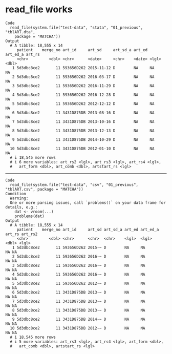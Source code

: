 # read_file works

    Code
      read_file(system.file("test-data", "stata", "01_previous", "tblART.dta",
        package = "MATCHA"))
    Output
      # A tibble: 18,555 x 14
         patient    merge_no art_id     art_sd     art_sd_a art_ed art_ed_a art_rs
         <chr>         <dbl> <chr>      <date>     <chr>    <date> <lgl>     <dbl>
       1 5d3dbc8ce2       11 593656D262 2015-11-12 D        NA     NA           NA
       2 5d3dbc8ce2       11 593656D262 2016-03-17 D        NA     NA           NA
       3 5d3dbc8ce2       11 593656D262 2016-11-29 D        NA     NA           NA
       4 5d3dbc8ce2       11 593656D262 2016-12-28 D        NA     NA           NA
       5 5d3dbc8ce2       11 593656D262 2012-12-12 D        NA     NA           NA
       6 5d3dbc8ce2       11 3431D875DB 2013-08-16 D        NA     NA           NA
       7 5d3dbc8ce2       11 3431D875DB 2013-10-16 D        NA     NA           NA
       8 5d3dbc8ce2       11 3431D875DB 2013-12-13 D        NA     NA           NA
       9 5d3dbc8ce2       11 3431D875DB 2014-10-29 D        NA     NA           NA
      10 5d3dbc8ce2       11 3431D875DB 2012-01-10 D        NA     NA           NA
      # i 18,545 more rows
      # i 6 more variables: art_rs2 <lgl>, art_rs3 <lgl>, art_rs4 <lgl>,
      #   art_form <dbl>, art_comb <dbl>, artstart_rs <lgl>

---

    Code
      read_file(system.file("test-data", "csv", "01_previous", "tblART.csv", package = "MATCHA"))
    Condition
      Warning:
      One or more parsing issues, call `problems()` on your data frame for details, e.g.:
        dat <- vroom(...)
        problems(dat)
    Output
      # A tibble: 18,555 x 14
         patient    merge_no art_id     art_sd art_sd_a art_ed art_ed_a art_rs art_rs2
         <chr>         <dbl> <chr>      <chr>  <chr>    <lgl>  <lgl>     <dbl> <lgl>  
       1 5d3dbc8ce2       11 593656D262 2015-~ D        NA     NA           NA NA     
       2 5d3dbc8ce2       11 593656D262 2016-~ D        NA     NA           NA NA     
       3 5d3dbc8ce2       11 593656D262 2016-~ D        NA     NA           NA NA     
       4 5d3dbc8ce2       11 593656D262 2016-~ D        NA     NA           NA NA     
       5 5d3dbc8ce2       11 593656D262 2012-~ D        NA     NA           NA NA     
       6 5d3dbc8ce2       11 3431D875DB 2013-~ D        NA     NA           NA NA     
       7 5d3dbc8ce2       11 3431D875DB 2013-~ D        NA     NA           NA NA     
       8 5d3dbc8ce2       11 3431D875DB 2013-~ D        NA     NA           NA NA     
       9 5d3dbc8ce2       11 3431D875DB 2014-~ D        NA     NA           NA NA     
      10 5d3dbc8ce2       11 3431D875DB 2012-~ D        NA     NA           NA NA     
      # i 18,545 more rows
      # i 5 more variables: art_rs3 <lgl>, art_rs4 <lgl>, art_form <dbl>,
      #   art_comb <dbl>, artstart_rs <lgl>

